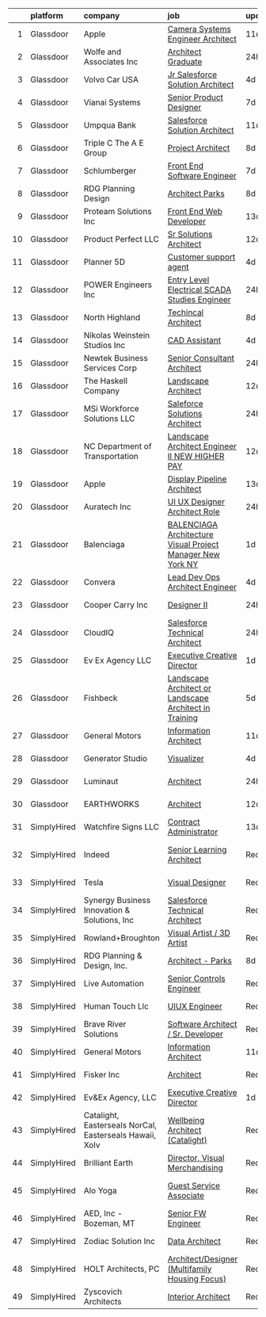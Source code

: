 

|    | platform    | company                                                 | job                                                                                                                                                                                                                                                                                                                                                                                                                                                                                                                                                                                                                                                                                                                                                                                                                                                                                                                                                                                                                                                                                                                                                                                                                                                                                                                                                       | update_time   | location                  |
|---:|:------------|:--------------------------------------------------------|:----------------------------------------------------------------------------------------------------------------------------------------------------------------------------------------------------------------------------------------------------------------------------------------------------------------------------------------------------------------------------------------------------------------------------------------------------------------------------------------------------------------------------------------------------------------------------------------------------------------------------------------------------------------------------------------------------------------------------------------------------------------------------------------------------------------------------------------------------------------------------------------------------------------------------------------------------------------------------------------------------------------------------------------------------------------------------------------------------------------------------------------------------------------------------------------------------------------------------------------------------------------------------------------------------------------------------------------------------------|:--------------|:--------------------------|
|  1 | Glassdoor   | Apple                                                   | [Camera Systems Engineer   Architect](https://www.glassdoor.com/partner/jobListing.htm?pos=110&ao=1110586&s=58&guid=0000018316dc7ba298d96d6ac142284f&src=GD_JOB_AD&t=SR&vt=w&cs=1_2733829b&cb=1662535892272&jobListingId=1008095803109&cpc=3BA4CE39D5B5DEF5&jrtk=3-0-1gcbdouuajrrf801-1gcbdouuoi9jm800-c905b3cb426be869--6NYlbfkN0BvKrLyj5gPmtZO9T8euul8TCxuuKNOtzRJOomxnwSEodTz2Bc-sPZlO_uSwsktAeidGZZ0Ld8jLT7dvZKvGZ2hm6l0TojKdZoHXYQn68haPW_LpNlNgCRTWqDODgq6KYYRR5xbOr_x88kOjlLgR0beNoYp8vW97QuWEGfEwgx_WrWQgBju7UTkSv6bhOGKqdwHU5m1mLeEMMdn6nckkZ5JwoWGuWG0dp9t0Z-FdQTmpy178C-4JAp7m4dAy5rMvRCZtBxSlIFwOWWIIGVfPt7lzLCJbrEIyBEI6ZGVF0lfLh3BhzfsyGwhP89m55BotMMyw1H19SRRExiKkndXZGpQbsH_92FVvC5WVg6sdB5oSeXKOjvUzw1HkxvoBioZbIQGJVI9A0E7Prz7_C2WjSiLcJSBRSg0TwUlx9q7_zxeP0r7hO3kQusTwC1hSNQEsj-rgsG0_hyeECQb1LZ00famDRKYQcIYa43lRl4beTSh44cziAhgsGCPRWY6JIx0BsFYIznIRgVCWJ6spsB3FARtb-KKEpfi0LvLYX8kU_zfZiATJbMch17ABpfpih9MB8DnU1lEKw-O1Jl1GAG7NFO1jWYAr65Q5enayxxH4E8HVHkf_6lETnhfIwM3KScHxBkEmaYClA-REp38muCkvPk7p0sWXgeJJ35mbj3M5AKPOFwPkXLXouvGgb0tRhCngZ7yP-KBWM9ZLGa77WH8LKdrKI1SSpEuW3z4Kdu0Jkx-JYBRfEvn9hh86dAuFyJGuV4L3HI1aTJXqWDyz7yIxeOl5FbvbFZrZBcXhoMqIt-El4CIylKkx0Uj-cBftNvbwYYLJMPABXxM1xl5UgP9xlhszq2FHfxDPivKuKAHQseQTo9KI_gVKjy1uhxi3cMnME_2Si0YKuqOTLFHnb7i4PCbH-lV0s33Z2yhnozSesGenY0teTB7-EgBcbD-uH9xkhoyJxbsB6xc_rySEqbPep06) | 11d           | Cupertino, CA             |
|  2 | Glassdoor   | Wolfe and Associates  Inc                               | [Architect Graduate](https://www.glassdoor.com/partner/jobListing.htm?pos=103&ao=1110586&s=58&guid=0000018316dc7ba298d96d6ac142284f&src=GD_JOB_AD&t=SR&vt=w&ea=1&cs=1_7437aa29&cb=1662535892271&jobListingId=1008122110223&cpc=3999BE48C643E528&jrtk=3-0-1gcbdouuajrrf801-1gcbdouuoi9jm800-9a2d8be063e10eab--6NYlbfkN0DSuD1-i6yOw0A_spq0-wUw3pG4wGEpwghfMfT3FNG6r9av4v2MNC0Ecwcxp_prGNJXJCaZUQZWQsTpWn72rWNk7diq2XhfkdvSQfwFSet9Uj9AHUzgUOyciT9F_k_EmnaQYGMEpJKAvYa3RsTQ9_lhg9nCJZTY6f3pYCpvWBjhdTC59tZs28_n_GhvFu2SWM8fF35mNKDC2EucHsegRTDnNED5ZQ7HaL99YCm8Rov7eEhmqNkmysWT5k-mNLzu1kP-mhi49nfwPQvm5e-vMvJ01_L86QlhbBcJS-rSMYXOOeVuFr8LguOmcMpwZmIWQ2HwJJ8PNhunBfRGzOeYVDoECYgAbqIVU6VPNjSvT9Pqg3IsUVBS-GOcjdf3Aqj5TmvtfTwP8lCoasLxtWeR6w-ee8dU8vVww4ovSTyi--kBROHtzd0hvC-HlyQy_ONQ9uuMyx4vzdL1bRzQcc1DqUB6pJ5KTlnGNjx-7oTBq5xMfTDjEBu_zn2q1vNAbUwiLUm5xBy_T9HjCM0PDYB-4WJXd0raOlY3EOR4TWK6CWanbM7Q90bSuCQl1QkU-set_Zo%3D)                                                                                                                                                                                                                                                                                                                                                                                                                               | 24h           | Fort Wayne, IN            |
|  3 | Glassdoor   | Volvo Car USA                                           | [Jr Salesforce Solution Architect](https://www.glassdoor.com/partner/jobListing.htm?pos=102&ao=1110586&s=58&guid=0000018316dc7ba298d96d6ac142284f&src=GD_JOB_AD&t=SR&vt=w&ea=1&cs=1_57d07d56&cb=1662535892271&jobListingId=1008114221321&cpc=9EDA28EADF1DF7F0&jrtk=3-0-1gcbdouuajrrf801-1gcbdouuoi9jm800-8895955db7092102--6NYlbfkN0AO-lx13pzomzdSppJUWL3QXsQT8oyFk4U4LWH8QC50Ctogpds75WzduLbwVCt0i-ZrUHt8k36owMUDCSV4qAr0CS75ll3MzvkkwJvSla3IzsC9_BvG2WEVBRbb8LPcOz-eyID65ahjECUD7PQLg-FmCtFYjODmk0gFBA9DIh81l81LtSj1WxXyRmR4_sn95lAiYWMOsu1eTm_5mASLI-bmuZ-dqbUQuqjLXfeXDJWKdGvklRP2etFDVNFc6RIlHATy2e9C1G42W-piSbo0ga5BS9rHg5N1FmhD246NsGenmXa4lSf4HVmaoFpjx1OBqtRH5J9MrkOM4V-KITe4H50qzDKbbn6UWyjPiIosR78I4W8tzb998kHXs--YfSNqASfQqsX0VX4jEBLBcAgDqH82m73eQdNaccqrHZS3ltmy8Simm5Xsl9I7fjZA7GQr9rAOMIdi4HzCYX8IQ-ihNfOKPbPg0i1u63e6K4xFMxdHyk8tCZkwrbexH80do4tKQUymGA7nB77uiQ%3D%3D)                                                                                                                                                                                                                                                                                                                                                                                                                                                                   | 4d            | Mahwah, NJ                |
|  4 | Glassdoor   | Vianai Systems                                          | [Senior Product Designer](https://www.glassdoor.com/partner/jobListing.htm?pos=124&ao=1136043&s=58&guid=0000018316dc7ba298d96d6ac142284f&src=GD_JOB_AD&t=SR&vt=w&ea=1&cs=1_6b5194d9&cb=1662535892273&jobListingId=1008104221832&jrtk=3-0-1gcbdouuajrrf801-1gcbdouuoi9jm800-51b13e17ad5f8ddb-)                                                                                                                                                                                                                                                                                                                                                                                                                                                                                                                                                                                                                                                                                                                                                                                                                                                                                                                                                                                                                                                             | 7d            | Remote                    |
|  5 | Glassdoor   | Umpqua Bank                                             | [Salesforce Solution Architect](https://www.glassdoor.com/partner/jobListing.htm?pos=127&ao=1136043&s=58&guid=0000018316dc7ba298d96d6ac142284f&src=GD_JOB_AD&t=SR&vt=w&ea=1&cs=1_3ddec2b8&cb=1662535892273&jobListingId=1008096982475&jrtk=3-0-1gcbdouuajrrf801-1gcbdouuoi9jm800-d4be3ee69115dc20-)                                                                                                                                                                                                                                                                                                                                                                                                                                                                                                                                                                                                                                                                                                                                                                                                                                                                                                                                                                                                                                                       | 11d           | Remote                    |
|  6 | Glassdoor   | Triple C   The A E Group                                | [Project Architect](https://www.glassdoor.com/partner/jobListing.htm?pos=123&ao=1136043&s=58&guid=0000018316dc7ba298d96d6ac142284f&src=GD_JOB_AD&t=SR&vt=w&ea=1&cs=1_66aabdad&cb=1662535892273&jobListingId=1008101514474&jrtk=3-0-1gcbdouuajrrf801-1gcbdouuoi9jm800-71e30209acac4425-)                                                                                                                                                                                                                                                                                                                                                                                                                                                                                                                                                                                                                                                                                                                                                                                                                                                                                                                                                                                                                                                                   | 8d            | Remote                    |
|  7 | Glassdoor   | Schlumberger                                            | [Front End Software Engineer](https://www.glassdoor.com/partner/jobListing.htm?pos=128&ao=1136043&s=58&guid=0000018316dc7ba298d96d6ac142284f&src=GD_JOB_AD&t=SR&vt=w&ea=1&cs=1_1981fe85&cb=1662535892274&jobListingId=1008104309686&jrtk=3-0-1gcbdouuajrrf801-1gcbdouuoi9jm800-6018da8629fea84a-)                                                                                                                                                                                                                                                                                                                                                                                                                                                                                                                                                                                                                                                                                                                                                                                                                                                                                                                                                                                                                                                         | 7d            | Menlo Park, CA            |
|  8 | Glassdoor   | RDG Planning   Design                                   | [Architect   Parks](https://www.glassdoor.com/partner/jobListing.htm?pos=114&ao=1136043&s=58&guid=0000018316dc7ba298d96d6ac142284f&src=GD_JOB_AD&t=SR&vt=w&cs=1_a3817687&cb=1662535892272&jobListingId=1008101695942&jrtk=3-0-1gcbdouuajrrf801-1gcbdouuoi9jm800-4f60b3472fb9476b-)                                                                                                                                                                                                                                                                                                                                                                                                                                                                                                                                                                                                                                                                                                                                                                                                                                                                                                                                                                                                                                                                        | 8d            | Des Moines, IA            |
|  9 | Glassdoor   | Proteam Solutions Inc                                   | [Front End Web Developer](https://www.glassdoor.com/partner/jobListing.htm?pos=111&ao=1110586&s=58&guid=0000018316dc7ba298d96d6ac142284f&src=GD_JOB_AD&t=SR&vt=w&ea=1&cs=1_94bb08d6&cb=1662535892272&jobListingId=1008091137252&cpc=334ABAF5D42DC775&jrtk=3-0-1gcbdouuajrrf801-1gcbdouuoi9jm800-dd6c08faadf37115--6NYlbfkN0AEHyidsAqlM5jU6RNZv1Yf_D4e3sgfUyke_uMGTUdwuGEsMH9zTzauIRFeNPBJHlodDlTGyJUwJMFRv5zvDyW5FETHsrmkCkUYtva-hRvJGLvxjuYoJqYXkKy1qkxE8KcagxybYg020dSgpxPbynTTAIPFim1awQ0Ml2S4SrkakjOfn7Lanupn2-NlCEWa9EhDeWNdpxG70MLURbGz5t86AxD5-5T9rkyo1PrLI34s5wFvKXih3QSZGWmuns8Ws_EVK9WLY2hQPDVeVDXlq7OgwF_5p01Zq96P1U0e0h80DM8pumW2v_Qtpmy5QEDz5LIzRb7GIMapPCF2m5BIP90aQzVB3IubgL37loH0JMSoj0a3-xPwheNI7M96Y_6dAnca1ER9YWJ4hFVy-dUoNasdLfFZFTG_eKPByQZ6tFjJ8ZF5-ZJFxnIEGXQbM36uEMpoyH3S4hX_ieKrT4KLZ3segiHOct5rj2xlThAUxkupI41FnC6MU2nQftvbAwE9zgNS63lEmZHILA%3D%3D)                                                                                                                                                                                                                                                                                                                                                                                                                                                                            | 13d           | Remote                    |
| 10 | Glassdoor   | Product Perfect  LLC                                    | [Sr  Solutions Architect](https://www.glassdoor.com/partner/jobListing.htm?pos=106&ao=1110586&s=58&guid=0000018316dc7ba298d96d6ac142284f&src=GD_JOB_AD&t=SR&vt=w&ea=1&cs=1_47283c97&cb=1662535892272&jobListingId=1008094626429&cpc=D69957E0862862E0&jrtk=3-0-1gcbdouuajrrf801-1gcbdouuoi9jm800-9f5ae63940be29bf--6NYlbfkN0D15n6ArZDILYzaLS17ey_l48sIunGxDTdWFb4-hqD_rs1VCzvJP1hPnzavKSYGClu0Mw-rTpcL4_jex_MMwadaJIjfL_KtkMIUu-pRQZ3zIGltPUEbmcbEQz3veeB7_CnD-gD86OAQa789AvbfrbnSwS7hYejA0RndUjBEPrP8Cv0P4izKctpUQSz6faXYnC_gJiyZYRiIKpwzgfYFYz6eYCTKL4GY3nIC1e3Loxx3SR_M2c4ym_gCGZ8HGZ31d4eeya_aK93dsfU0zqXGAcZPOilCQ1E3rGYtiVtniuUyRrDsBw4uLS5QxGaknvO_X6Dv567xRxv9aSBl1fiHA_k3Gt9EBdOy0k6fn_hIy4ocqobuMGtytm7HHdu-wTzXZ4mhCK3Y1ZQt2QOMwy_0cPH5AEFAtCdG1f-eFERE5EKDziIhf6pjbcExVN1OaWGduikmzzox9oe_wguMNhwrVFLl5OJkMNMmLefO61cLkdkHdxtHIHAYiJnQd2Z_vZjrmkY%3D)                                                                                                                                                                                                                                                                                                                                                                                                                                                                                          | 12d           | Remote                    |
| 11 | Glassdoor   | Planner 5D                                              | [Customer support agent](https://www.glassdoor.com/partner/jobListing.htm?pos=121&ao=1136043&s=58&guid=0000018316dc7ba298d96d6ac142284f&src=GD_JOB_AD&t=SR&vt=w&ea=1&cs=1_7d9bf757&cb=1662535892273&jobListingId=1008113643849&jrtk=3-0-1gcbdouuajrrf801-1gcbdouuoi9jm800-38bb07b160b6d82b-)                                                                                                                                                                                                                                                                                                                                                                                                                                                                                                                                                                                                                                                                                                                                                                                                                                                                                                                                                                                                                                                              | 4d            | Remote                    |
| 12 | Glassdoor   | POWER Engineers  Inc                                    | [Entry Level Electrical SCADA Studies Engineer](https://www.glassdoor.com/partner/jobListing.htm?pos=122&ao=1136043&s=58&guid=0000018316dc7ba298d96d6ac142284f&src=GD_JOB_AD&t=SR&vt=w&cs=1_81359e68&cb=1662535892273&jobListingId=1008120514931&jrtk=3-0-1gcbdouuajrrf801-1gcbdouuoi9jm800-e20a7e32cad49c7c-)                                                                                                                                                                                                                                                                                                                                                                                                                                                                                                                                                                                                                                                                                                                                                                                                                                                                                                                                                                                                                                            | 24h           | Orlando, FL               |
| 13 | Glassdoor   | North Highland                                          | [Techincal Architect](https://www.glassdoor.com/partner/jobListing.htm?pos=108&ao=1110586&s=58&guid=0000018316dc7ba298d96d6ac142284f&src=GD_JOB_AD&t=SR&vt=w&ea=1&cs=1_4eea85cf&cb=1662535892272&jobListingId=1008101512850&cpc=A65DF3A704A48F9B&jrtk=3-0-1gcbdouuajrrf801-1gcbdouuoi9jm800-5a969d07a62f97b2--6NYlbfkN0DPcmXB2amxZraHSmo0hoPmuCS-O4LhIRacQ6rOWPkkcbX_TTieFwWJnT8qnFj-X-ktCu3Hm5qwYiFBsDilA6rQWhHku6RJi5yKSpa-OY24xTaUFk4lPvoZRUL1hC2B4M8JD_kCt_gXXHJwLlT3QfbuGvV1C7WK12OlSJey0iNY19pSIU_FOcDXdgVdZXB0OH3QWYa5xurpcfUlkUWEVpAIa5UaqU5EtckEVevolP1_mon30qFGT2fPoMEGWQQlxh6__mj75wmtrBzfgEoDIIteu8AgefQBcMMRiK44q0G4fP7kwwWlkGH-ii2dkNrUbAj-hLHg0sThRGxoyku99OFjZ99N0o8wj9uxCb42SGZmG_89TEMOartqQ_55f7DIjrQZckGUQielgauUuF-bcrFTrch-2r7E8bGB5p9EO_JAjsoFe53tSvTCwIf104-I0UqpIaQURlh6zTMILSJ9-Xwp2NKvvkxBRRl5idrvF7ZKoWVPa4QLn5ZakEgpcrDC91M%3D)                                                                                                                                                                                                                                                                                                                                                                                                                                                                                              | 8d            | Atlanta, GA               |
| 14 | Glassdoor   | Nikolas Weinstein Studios  Inc                          | [CAD Assistant](https://www.glassdoor.com/partner/jobListing.htm?pos=105&ao=1110586&s=58&guid=0000018316dc7ba298d96d6ac142284f&src=GD_JOB_AD&t=SR&vt=w&ea=1&cs=1_932f0917&cb=1662535892271&jobListingId=1008114506738&cpc=A0032DE20586B9BD&jrtk=3-0-1gcbdouuajrrf801-1gcbdouuoi9jm800-13b980541a5f190c--6NYlbfkN0CB1tmP7rfbaHtYFmPjg1Xv8BJr6DUbyz0HQmM4H563AurHCftAr469CnriIX9i-Sr50I0lXl3OfRIntL30uyPWWs74tSz2AFMHnF6QkhJc0feNUC-bVP5_RlWV-GSulLUP4wsTzaZ-jgiZ4zf-9n7CttsK0_FX2Tn06oLYxiG2ejn9QnVNypufp_PhWgeAmkXac7wqKbIVXfKruzHzof7riTdo7gyW-Wc_KK8KF2-0jKTC5ujdzIh2PwdwCSsWqF0asBDnL-Yp_3DhiLAKjyHbu5oTomhi93SqXMLR4Kc7m_eQCS2bMpTM79xLvd9S-ZMX71YR9KL9ac9FzRxYaZJ46doVMKirUpaicTDh3TeA8RlSvnJ3hv9oZDgSgJhD8-hSULVtjWw15h6u45iqV6H2GfInEt70TzqmMXqn_hVzLARBWsAgAfFP1_fLOPiTyfExKSDLKFq7qhyQuSBAI9UW_9NEV1m1g8fFxQBx_cc6olKoihR3JxKr)                                                                                                                                                                                                                                                                                                                                                                                                                                                                                                                  | 4d            | Long Island City, NY      |
| 15 | Glassdoor   | Newtek Business Services Corp                           | [Senior Consultant Architect](https://www.glassdoor.com/partner/jobListing.htm?pos=130&ao=1136043&s=58&guid=0000018316dc7ba298d96d6ac142284f&src=GD_JOB_AD&t=SR&vt=w&ea=1&cs=1_2bc80793&cb=1662535892274&jobListingId=1008120878927&jrtk=3-0-1gcbdouuajrrf801-1gcbdouuoi9jm800-5dc3fe834d52ccf7-)                                                                                                                                                                                                                                                                                                                                                                                                                                                                                                                                                                                                                                                                                                                                                                                                                                                                                                                                                                                                                                                         | 24h           | Remote                    |
| 16 | Glassdoor   | The Haskell Company                                     | [Landscape Architect](https://www.glassdoor.com/partner/jobListing.htm?pos=126&ao=1136043&s=58&guid=0000018316dc7ba298d96d6ac142284f&src=GD_JOB_AD&t=SR&vt=w&cs=1_cafa117b&cb=1662535892273&jobListingId=1008094737308&jrtk=3-0-1gcbdouuajrrf801-1gcbdouuoi9jm800-7632ed8775204563-)                                                                                                                                                                                                                                                                                                                                                                                                                                                                                                                                                                                                                                                                                                                                                                                                                                                                                                                                                                                                                                                                      | 12d           | Jacksonville, FL          |
| 17 | Glassdoor   | MSi Workforce Solutions  LLC                            | [Saleforce Solutions Architect](https://www.glassdoor.com/partner/jobListing.htm?pos=109&ao=1110586&s=58&guid=0000018316dc7ba298d96d6ac142284f&src=GD_JOB_AD&t=SR&vt=w&ea=1&cs=1_a14d0e93&cb=1662535892272&jobListingId=1008120596089&cpc=9908D8D4413DBB8A&jrtk=3-0-1gcbdouuajrrf801-1gcbdouuoi9jm800-9e5963468fc93000--6NYlbfkN0Dg9NeJ8_UI-_aTbBL9b9PV1VIAb030JKK9X34KvyrkNiKcIk3LqY9I34kHZwOtSKiNAMD2yHgt12waIAMJDFGJAszSpbAEpvku9TGWjbmL3xt0OuyneTUk98HpFoKVcYimIpB3E43P1aDmh-9s4NvzE7tlvAJpYH7FzDoGEfNxt5et0dpqHMeV50-rLc5_lY2NYoh9W-MJSP3jyxM9QBLDOq8ZvwJ3tznWOKKv7bt6UthwTZfCl0fpriemv15ISW2h_Ta68evJg4jckmE7s-V_mG3hzIUUekgfzxq23gpbuaHW832bLw69qxL3lInHppMlD83gauT0hd1wXGphdPVkHPDx_-6ZdpBBXbzH0ChviZIxdOcxyI4xEBeVZYr-55vhn58P66xILtQTPHPmlLSevsDQJHPNS_foKzX7M8SLaKuSDgrwFAcwrdRWsTc6I7hjvXZRmlpIl4wxAwOvBRbNbrliS9TGKPuUd_Yu-y4fklsparvjnp910EA_EJVXCd_POhuvAPA93w%3D%3D)                                                                                                                                                                                                                                                                                                                                                                                                                                                                      | 24h           | Remote                    |
| 18 | Glassdoor   | NC Department of Transportation                         | [Landscape Architect   Engineer II   NEW HIGHER PAY ](https://www.glassdoor.com/partner/jobListing.htm?pos=129&ao=1136043&s=58&guid=0000018316dc7ba298d96d6ac142284f&src=GD_JOB_AD&t=SR&vt=w&ea=1&cs=1_3663e70f&cb=1662535892274&jobListingId=1008094370990&jrtk=3-0-1gcbdouuajrrf801-1gcbdouuoi9jm800-f8c2727b37af43dc-)                                                                                                                                                                                                                                                                                                                                                                                                                                                                                                                                                                                                                                                                                                                                                                                                                                                                                                                                                                                                                                 | 12d           | Raleigh, NC               |
| 19 | Glassdoor   | Apple                                                   | [Display Pipeline Architect](https://www.glassdoor.com/partner/jobListing.htm?pos=107&ao=1110586&s=58&guid=0000018316dc7ba298d96d6ac142284f&src=GD_JOB_AD&t=SR&vt=w&cs=1_b074fde0&cb=1662535892271&jobListingId=1008090134447&cpc=0FE1F5EA2BC84A01&jrtk=3-0-1gcbdouuajrrf801-1gcbdouuoi9jm800-3f8ceee75ab23769--6NYlbfkN0BvKrLyj5gPmtZO9T8euul8TCxuuKNOtzRJOomxnwSEodTz2Bc-sPZl8WPllYOnI2gr_wBPOLiH-goueqRhUbDSVZ5LOE40OpZG_7G07qcO_l2MCcsiVCHpeM34y2_x_00BTLlllJOFGCXrXMHtZGWhOTs3kIrtpABg9JQWsMvBt3ACrt8xaCgmNWhCXKChVHxfiEapu3cLgWtgD8CjIqYbNymQFDJsBxBaSTJxxGNdvjdeazQYij6Pz6-baay_RHRShOLBBO4Efl9pDeVTop-gooKIRZo_UOJnyk1_LX1hSo4bFxueoTXYMvZOn3ElI31meS-8iBCQYPuFbfvGRUbWHYN9WRS7mqH96cKJ-UngaTPHkblh4arn1jGO7FDE0-3CS-SvlcZM6RKiF91fVn1Y_hEgBd5AD-9m6FmqIxO3ixI9Grl57T9M8ynC7ebhdb_yJRIgX2uv6VMsRPAZ4tJhqX-xTwTXJw1IZ9uuVqDgolDwJXEPZXADiGTBUCv-mjVWYiD7rrKnWoFZdmJsZmX69RuYFKWU1ifQB2CHXOxVOYviawkoj3aTHmlY2aJV6yaD50oPiWzTqQ0Dv7Mw0o-4FrocAcPVefhzJ28aVQ0xZb1RtXXcIho1qA8AybGkkJHJobX7x8A-a971uG1aHe8fRcJe8NBo4TuyTCdPpZIFUetCZLqkti0YVTLd70zvqMc5QhT8Lf8h9clEY8RZeonVqdUVBtXaHNiOFAAjqvY5-1nXOmjUk0YDoesOQl6nKRTjSxRMvrqNnVCC-Mlq2yeIv_RaSOIUPFwpeLGoA2ow4C8RpDcCvuTsdKgJj-rCPrs0-Plh1Hg9QcPtMzf7kgbW4xF9oKUGzXVI7MelQiFSU1whAn_3rRKlnXmDjlxOvyeGBrrYcyg9aw4411rlUucF3PG_tB5qcPHZHFpLVZzTw-2BJFF0if-ZohIzy1V0cTzdzT_wiWGNJ8qkzgX0qPuE)          | 13d           | San Diego, CA             |
| 20 | Glassdoor   | Auratech Inc                                            | [UI UX Designer Architect Role](https://www.glassdoor.com/partner/jobListing.htm?pos=112&ao=1136043&s=58&guid=0000018316dc7ba298d96d6ac142284f&src=GD_JOB_AD&t=SR&vt=w&ea=1&cs=1_c4467890&cb=1662535892272&jobListingId=1008120633970&jrtk=3-0-1gcbdouuajrrf801-1gcbdouuoi9jm800-c985724492741303-)                                                                                                                                                                                                                                                                                                                                                                                                                                                                                                                                                                                                                                                                                                                                                                                                                                                                                                                                                                                                                                                       | 24h           | Remote                    |
| 21 | Glassdoor   | Balenciaga                                              | [BALENCIAGA Architecture Visual Project Manager   New York  NY](https://www.glassdoor.com/partner/jobListing.htm?pos=115&ao=1136043&s=58&guid=0000018316dc7ba298d96d6ac142284f&src=GD_JOB_AD&t=SR&vt=w&cs=1_32cc3122&cb=1662535892272&jobListingId=1008119848254&jrtk=3-0-1gcbdouuajrrf801-1gcbdouuoi9jm800-0b74b2e90b4791b9-)                                                                                                                                                                                                                                                                                                                                                                                                                                                                                                                                                                                                                                                                                                                                                                                                                                                                                                                                                                                                                            | 1d            | New York, NY              |
| 22 | Glassdoor   | Convera                                                 | [Lead Dev Ops Architect Engineer](https://www.glassdoor.com/partner/jobListing.htm?pos=104&ao=1110586&s=58&guid=0000018316dc7ba298d96d6ac142284f&src=GD_JOB_AD&t=SR&vt=w&ea=1&cs=1_5e3c95c9&cb=1662535892271&jobListingId=1008114438030&cpc=6A22310A23505C64&jrtk=3-0-1gcbdouuajrrf801-1gcbdouuoi9jm800-e6b6827efacde138--6NYlbfkN0D4haB4vwYn-UBdYBAtKYg96U4ykCohL1kTbcvmrxnqQlYwkKKinqkyUGaUBiNX42xa4KF8JLw3p4cSnDAxIDt3SZL-CIdsFGZbXurVBHh_RojEOPtxEI87vLKNvb-qXKskJc2yZ9_y2E9Xj9OkDJ7FdwJhxEZgT_F7H4nLCRJ8opfosHF4foGU1SKTUS0mZyoslKUKFqBA_ae3a8PiXcHV_IADDTV4sAWYrHxorBHTueNeTQnvXH2MiRNM8U36OCYw30l8XZ4jdUZLU8a8uIoj_5oKuEXfyxE9nFBLDLHyhNTu6g9TAnOyRhWRPBWwqVkBJniI4ZJLMYkx3PuallcuPRicr0leB0kq_RBhdfAyfX7uG_YZ4sC3j6A45Odez0v9-xlGU8kL5kwnRTgXaRyzsVElXzkGwc1lx-8jMsXJbu8vExKOAdGcFj2ZJw6r0ItFhgEoFdGUJHjNgdw3zN4tUTEo-AIMmnXl8E6nU5800ZBYCfFlrC6qtZARIjTHXWQ%3D)                                                                                                                                                                                                                                                                                                                                                                                                                                                                                  | 4d            | Remote                    |
| 23 | Glassdoor   | Cooper Carry Inc                                        | [Designer II](https://www.glassdoor.com/partner/jobListing.htm?pos=116&ao=1136043&s=58&guid=0000018316dc7ba298d96d6ac142284f&src=GD_JOB_AD&t=SR&vt=w&cs=1_6dacde77&cb=1662535892272&jobListingId=1008121386184&jrtk=3-0-1gcbdouuajrrf801-1gcbdouuoi9jm800-b99a23539b405505-)                                                                                                                                                                                                                                                                                                                                                                                                                                                                                                                                                                                                                                                                                                                                                                                                                                                                                                                                                                                                                                                                              | 24h           | New York, NY              |
| 24 | Glassdoor   | CloudIQ                                                 | [Salesforce Technical Architect](https://www.glassdoor.com/partner/jobListing.htm?pos=125&ao=1136043&s=58&guid=0000018316dc7ba298d96d6ac142284f&src=GD_JOB_AD&t=SR&vt=w&cs=1_74100c39&cb=1662535892273&jobListingId=1008120699569&jrtk=3-0-1gcbdouuajrrf801-1gcbdouuoi9jm800-42cd85efe2b00c1b-)                                                                                                                                                                                                                                                                                                                                                                                                                                                                                                                                                                                                                                                                                                                                                                                                                                                                                                                                                                                                                                                           | 24h           | Vancouver, WA             |
| 25 | Glassdoor   | Ev Ex Agency  LLC                                       | [Executive Creative Director](https://www.glassdoor.com/partner/jobListing.htm?pos=113&ao=1136043&s=58&guid=0000018316dc7ba298d96d6ac142284f&src=GD_JOB_AD&t=SR&vt=w&ea=1&cs=1_a056f925&cb=1662535892272&jobListingId=1008119284344&jrtk=3-0-1gcbdouuajrrf801-1gcbdouuoi9jm800-c7fca36cd3de3cdf-)                                                                                                                                                                                                                                                                                                                                                                                                                                                                                                                                                                                                                                                                                                                                                                                                                                                                                                                                                                                                                                                         | 1d            | Remote                    |
| 26 | Glassdoor   | Fishbeck                                                | [Landscape Architect or Landscape Architect in Training](https://www.glassdoor.com/partner/jobListing.htm?pos=117&ao=1136043&s=58&guid=0000018316dc7ba298d96d6ac142284f&src=GD_JOB_AD&t=SR&vt=w&cs=1_03107680&cb=1662535892273&jobListingId=1008112025895&jrtk=3-0-1gcbdouuajrrf801-1gcbdouuoi9jm800-b38e3769d0e3b0d6-)                                                                                                                                                                                                                                                                                                                                                                                                                                                                                                                                                                                                                                                                                                                                                                                                                                                                                                                                                                                                                                   | 5d            | Grand Rapids, MI          |
| 27 | Glassdoor   | General Motors                                          | [Information Architect](https://www.glassdoor.com/partner/jobListing.htm?pos=119&ao=1136043&s=58&guid=0000018316dc7ba298d96d6ac142284f&src=GD_JOB_AD&t=SR&vt=w&cs=1_39e70d8f&cb=1662535892273&jobListingId=1008097451632&jrtk=3-0-1gcbdouuajrrf801-1gcbdouuoi9jm800-a5b65de5bf5e2950-)                                                                                                                                                                                                                                                                                                                                                                                                                                                                                                                                                                                                                                                                                                                                                                                                                                                                                                                                                                                                                                                                    | 11d           | Remote                    |
| 28 | Glassdoor   | Generator Studio                                        | [Visualizer](https://www.glassdoor.com/partner/jobListing.htm?pos=120&ao=1136043&s=58&guid=0000018316dc7ba298d96d6ac142284f&src=GD_JOB_AD&t=SR&vt=w&ea=1&cs=1_0e2378f7&cb=1662535892273&jobListingId=1008114114870&jrtk=3-0-1gcbdouuajrrf801-1gcbdouuoi9jm800-7720b405211a2867-)                                                                                                                                                                                                                                                                                                                                                                                                                                                                                                                                                                                                                                                                                                                                                                                                                                                                                                                                                                                                                                                                          | 4d            | Kansas City, MO           |
| 29 | Glassdoor   | Luminaut                                                | [Architect](https://www.glassdoor.com/partner/jobListing.htm?pos=118&ao=1136043&s=58&guid=0000018316dc7ba298d96d6ac142284f&src=GD_JOB_AD&t=SR&vt=w&cs=1_ccebd33f&cb=1662535892273&jobListingId=1008120936797&jrtk=3-0-1gcbdouuajrrf801-1gcbdouuoi9jm800-49cac2a97f7b16b0-)                                                                                                                                                                                                                                                                                                                                                                                                                                                                                                                                                                                                                                                                                                                                                                                                                                                                                                                                                                                                                                                                                | 24h           | Indianapolis, IN          |
| 30 | Glassdoor   | EARTHWORKS                                              | [Architect](https://www.glassdoor.com/partner/jobListing.htm?pos=101&ao=1110586&s=58&guid=0000018316dc7ba298d96d6ac142284f&src=GD_JOB_AD&t=SR&vt=w&ea=1&cs=1_b7859424&cb=1662535892271&jobListingId=1008094188143&cpc=783E0929E0928ED3&jrtk=3-0-1gcbdouuajrrf801-1gcbdouuoi9jm800-da1ff53dfb74e8d4--6NYlbfkN0Ak68NW6zXvhIVsKwaQTbJ1HqI2Nd_3O-3YepjUetbvDXvv5lA_Tu632ehSdVQfgyixoP4Ulqi_Kd0nXZwiATA33eNGYzHtQWEbxfDnEjFrjSSI6Oglwa48jcSmZRuCetL7W_N-inR_vrK10krE0vs6cSyq7UvoSOrEPtvDmT5H2Rl9wGzscToBvNYW4pBsHk1Dcy8IV2rFvcKKfk69wqDZlSEIsx6_I3ZHIe6QongBUzUOzKAedC-W9yijURuZtrWhKB_yZqJl7Ad59Nyz6bkfCW3irczr7dda-BP-6WSELRBnpIKpjs71V8dRbUsj45F7lFWlaR45p9n2_SdmrW8eEQiubwDieqWSfvOHus7R9CEn_SpYAZSRfHXOjARHbD43_gZuw4VxcdNWrtCB5aqJnQaajI9Nz9YSEsYXC-VIwPZ7FKZH7dtWqOjt99jrVqgURtSmXZr6CIWBfOdVcBKcv1Mq2UM4MhtRZsh9ijYgaQ9k9uyCIRoq)                                                                                                                                                                                                                                                                                                                                                                                                                                                                                                                      | 12d           | Murrells Inlet, SC        |
| 31 | SimplyHired | Watchfire Signs LLC                                     | [Contract Administrator](https://www.simplyhired.com/job/G8OLF7dbv2lJgpNMCsOo5F9ZaV0IdDgacVcvz-cMzLt5Qi_-T5iXDA?q=visual+architect)                                                                                                                                                                                                                                                                                                                                                                                                                                                                                                                                                                                                                                                                                                                                                                                                                                                                                                                                                                                                                                                                                                                                                                                                                       | 13d           | Cincinnati, OH            |
| 32 | SimplyHired | Indeed                                                  | [Senior Learning Architect](https://www.simplyhired.com/job/admr-5BQZt60gboSnKQ5MpmFN6WG_uKVO1E9xtXoyzsNvQ6t2B3Odw?q=visual+architect)                                                                                                                                                                                                                                                                                                                                                                                                                                                                                                                                                                                                                                                                                                                                                                                                                                                                                                                                                                                                                                                                                                                                                                                                                    | Recently      | United States +1 location |
| 33 | SimplyHired | Tesla                                                   | [Visual Designer](https://www.simplyhired.com/job/8xa7SsHkWQizRBz7HRMgc0sut82wRjL2HB4GxCDCe5d307YkKcUF3g?q=visual+architect)                                                                                                                                                                                                                                                                                                                                                                                                                                                                                                                                                                                                                                                                                                                                                                                                                                                                                                                                                                                                                                                                                                                                                                                                                              | Recently      | Hawthorne, CA             |
| 34 | SimplyHired | Synergy Business Innovation & Solutions, Inc            | [Salesforce Technical Architect](https://www.simplyhired.com/job/3CNkvVU7G0NTIXvlMTTAPhUPaQtZgcvOKtFcJbPE89MUN8Ya582xRA?q=visual+architect)                                                                                                                                                                                                                                                                                                                                                                                                                                                                                                                                                                                                                                                                                                                                                                                                                                                                                                                                                                                                                                                                                                                                                                                                               | Recently      | Reston, VA                |
| 35 | SimplyHired | Rowland+Broughton                                       | [Visual Artist / 3D Artist](https://www.simplyhired.com/job/a6jc09FaT-WsTWRX4SZ9r250FnXzzVMgqyOB-q7qjxkVTn6ELeF_Pg?q=visual+architect)                                                                                                                                                                                                                                                                                                                                                                                                                                                                                                                                                                                                                                                                                                                                                                                                                                                                                                                                                                                                                                                                                                                                                                                                                    | Recently      | Denver, CO                |
| 36 | SimplyHired | RDG Planning & Design, Inc.                             | [Architect - Parks](https://www.simplyhired.com/job/cWWcV2b9WAzsHVsMROSeEi9F6Im_EJ2CNxevORsId5IQOYq8h6yoDw?q=visual+architect)                                                                                                                                                                                                                                                                                                                                                                                                                                                                                                                                                                                                                                                                                                                                                                                                                                                                                                                                                                                                                                                                                                                                                                                                                            | 8d            | United States             |
| 37 | SimplyHired | Live Automation                                         | [Senior Controls Engineer](https://www.simplyhired.com/job/RW14UB_EyNKnBbNLLS6sL8dYUfm0abMroNBUZBTObsw_iwMt8wEAiA?q=visual+architect)                                                                                                                                                                                                                                                                                                                                                                                                                                                                                                                                                                                                                                                                                                                                                                                                                                                                                                                                                                                                                                                                                                                                                                                                                     | Recently      | Sterling, MA              |
| 38 | SimplyHired | Human Touch Llc                                         | [UIUX Engineer](https://www.simplyhired.com/job/mLV3-vHBSWDu1VpB6i87RJZBJfxBzQHsFHiXEEj2qAuOeFi_t2UXXA?q=visual+architect)                                                                                                                                                                                                                                                                                                                                                                                                                                                                                                                                                                                                                                                                                                                                                                                                                                                                                                                                                                                                                                                                                                                                                                                                                                | Recently      | Charleston, SC            |
| 39 | SimplyHired | Brave River Solutions                                   | [Software Architect / Sr. Developer](https://www.simplyhired.com/job/GoDTEn55g589R9KC5aWOkbWZDoY-1JM-C4KDqP-3C2VVBiHTAgTmhQ?q=visual+architect)                                                                                                                                                                                                                                                                                                                                                                                                                                                                                                                                                                                                                                                                                                                                                                                                                                                                                                                                                                                                                                                                                                                                                                                                           | Recently      | Warwick, RI               |
| 40 | SimplyHired | General Motors                                          | [Information Architect](https://www.simplyhired.com/job/HBmLbfY362E4sih6kmn_fDTyEQFwwJ_06WxhrTWwMIQepMMIU17mqw?q=visual+architect)                                                                                                                                                                                                                                                                                                                                                                                                                                                                                                                                                                                                                                                                                                                                                                                                                                                                                                                                                                                                                                                                                                                                                                                                                        | 11d           | Remote                    |
| 41 | SimplyHired | Fisker Inc                                              | [Architect](https://www.simplyhired.com/job/-m34RhjuhBn3OekZ9Xkulj8_VE3ood5zfp8OXdt50SW7Z-z0I8bx9w?q=visual+architect)                                                                                                                                                                                                                                                                                                                                                                                                                                                                                                                                                                                                                                                                                                                                                                                                                                                                                                                                                                                                                                                                                                                                                                                                                                    | Recently      | Manhattan Beach, CA       |
| 42 | SimplyHired | Ev&Ex Agency, LLC                                       | [Executive Creative Director](https://www.simplyhired.com/job/uobZ6xiSGn9TjRfAZyuowrIm5d4FTqol79nMQRnU5WHhjHLnGpgYlw?q=visual+architect)                                                                                                                                                                                                                                                                                                                                                                                                                                                                                                                                                                                                                                                                                                                                                                                                                                                                                                                                                                                                                                                                                                                                                                                                                  | 1d            | Remote                    |
| 43 | SimplyHired | Catalight, Easterseals NorCal, Easterseals Hawaii, Xolv | [Wellbeing Architect (Catalight)](https://www.simplyhired.com/job/yzLMm5uuTPn8tHQa6vstvq2Q_O27HCABuAFrEW3s3a66vOk_yoHAwA?q=visual+architect)                                                                                                                                                                                                                                                                                                                                                                                                                                                                                                                                                                                                                                                                                                                                                                                                                                                                                                                                                                                                                                                                                                                                                                                                              | Recently      | Remote                    |
| 44 | SimplyHired | Brilliant Earth                                         | [Director, Visual Merchandising](https://www.simplyhired.com/job/qZKATVKE7IINjojd--7BDyXlR9ULgXNMFa7Nkw-N7uSj01zqPijnhw?q=visual+architect)                                                                                                                                                                                                                                                                                                                                                                                                                                                                                                                                                                                                                                                                                                                                                                                                                                                                                                                                                                                                                                                                                                                                                                                                               | Recently      | Remote                    |
| 45 | SimplyHired | Alo Yoga                                                | [Guest Service Associate](https://www.simplyhired.com/job/urIQQLc7yzh2gMeUPVAsI01fA0kWvwe1piX0sepDmUTiCzmlmALm3g?q=visual+architect)                                                                                                                                                                                                                                                                                                                                                                                                                                                                                                                                                                                                                                                                                                                                                                                                                                                                                                                                                                                                                                                                                                                                                                                                                      | Recently      | San Jose, CA +2 locations |
| 46 | SimplyHired | AED, Inc - Bozeman, MT                                  | [Senior FW Engineer](https://www.simplyhired.com/job/zINmUZXgScoXXgS_gyiF3t60esMGL8VWIM8nJ8Kv2CvxPHXAK-fHew?q=visual+architect)                                                                                                                                                                                                                                                                                                                                                                                                                                                                                                                                                                                                                                                                                                                                                                                                                                                                                                                                                                                                                                                                                                                                                                                                                           | Recently      | Bozeman, MT               |
| 47 | SimplyHired | Zodiac Solution Inc                                     | [Data Architect](https://www.simplyhired.com/job/NXVDcThytrVLVXZFM_98mLOOYngAnOas5zcPhtqFNMHAfGSWCNsnVw?q=visual+architect)                                                                                                                                                                                                                                                                                                                                                                                                                                                                                                                                                                                                                                                                                                                                                                                                                                                                                                                                                                                                                                                                                                                                                                                                                               | Recently      | Sunnyvale, CA             |
| 48 | SimplyHired | HOLT Architects, PC                                     | [Architect/Designer (Multifamily Housing Focus)](https://www.simplyhired.com/job/92bW0UnSpt1rI5H5iEb4suCHxkhTd4NDV5LeC1mIONK5QO3V8lm1Sg?q=visual+architect)                                                                                                                                                                                                                                                                                                                                                                                                                                                                                                                                                                                                                                                                                                                                                                                                                                                                                                                                                                                                                                                                                                                                                                                               | Recently      | Syracuse, NY              |
| 49 | SimplyHired | Zyscovich Architects                                    | [Interior Architect](https://www.simplyhired.com/job/fPq0a74f62KrmUrpqkOMhukZfNylin9CSbwuJuu7iArIlRLTTLaAbA?q=visual+architect)                                                                                                                                                                                                                                                                                                                                                                                                                                                                                                                                                                                                                                                                                                                                                                                                                                                                                                                                                                                                                                                                                                                                                                                                                           | Recently      | Tampa, FL                 |